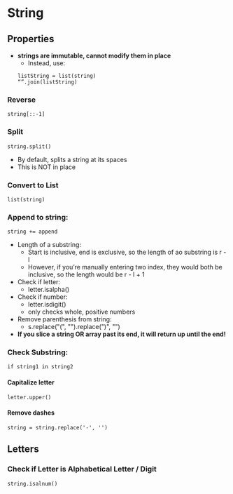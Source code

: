 # String

## Properties

- **strings are immutable, cannot modify them in place**
  - Instead, use:
  ```
  listString = list(string)
  “”.join(listString)
  ```

### Reverse

`string[::-1]`

### Split

`string.split()`

- By default, splits a string at its spaces
- This is NOT in place

### Convert to List

`list(string)`

### Append to string:

`string += append`

- Length of a substring:
  - Start is inclusive, end is exclusive, so the length of ao substring is r - l
  - However, if you’re manually entering two index, they would both be inclusive, so the length would be r - l + 1
- Check if letter:
  - letter.isalpha()
- Check if number:
  - letter.isdigit()
  - only checks whole, positive numbers
- Remove parenthesis from string:
  - s.replace("(", "").replace(")", "")
- **If you slice a string OR array past its end, it will return up until the end!**

### Check Substring:

`if string1 in string2`

#### Capitalize letter

`letter.upper()`

#### Remove dashes

`string = string.replace('-', '')`

## Letters

### Check if Letter is Alphabetical Letter / Digit

`string.isalnum()`
